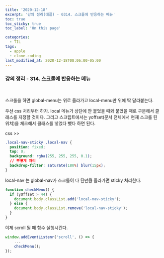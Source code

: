 ```yaml
---
title: '2020-12-18'
excerpt: '강의 정리(애플) - 0314. 스크롤에 반응하는 메뉴'
toc: true
toc_sticky: true
toc_label: 'On this page'

categories:
  - TIL
tags:
  - apple
  - clone-coding
last_modified_at: 2020-12-18T08:06:00-05:00
---
```


### 강의 정리 - 314. 스크롤에 반응하는 메뉴

<br />

스크롤을 하면 global-menu는 위로 올라가고 local-menu만 위에 딱 달라붙는다.

우선 css 처리부터 하자. local 메뉴가 상단에 안 붙었을 때와 붙었을 때로 구분해서 클래스를 지정할 것이다. 그리고 스크립트에서는 yoffset(문서 전체에서 현재 스크롤 된 위치)을 체크해서 클래스를 넣었다 뺐다 하면 된다.

css >>

```css
.local-nav-sticky .local-nav {
  position: fixed;
  top: 0;
  background: rgba(255, 255, 255, 0.1);
  // 뿌옇게 처리
  backdrop-filter: saturate(180%) blur(15px);
}
```

local-nav 는 global-nav가 스크롤이 다 된만큼 올라가면 sticky 처리한다.

```javascript
function checkMenu() {
  if (yOffset > 44) {
    document.body.classList.add('local-nav-sticky');
  } else {
    document.body.classList.remove('local-nav-sticky');
  }
}
```

이제 scroll 될 때 함수 실행시킨다.

```javascript
window.addEventListenr('scroll', () => {
    ...
    checkMenu();
});
```
